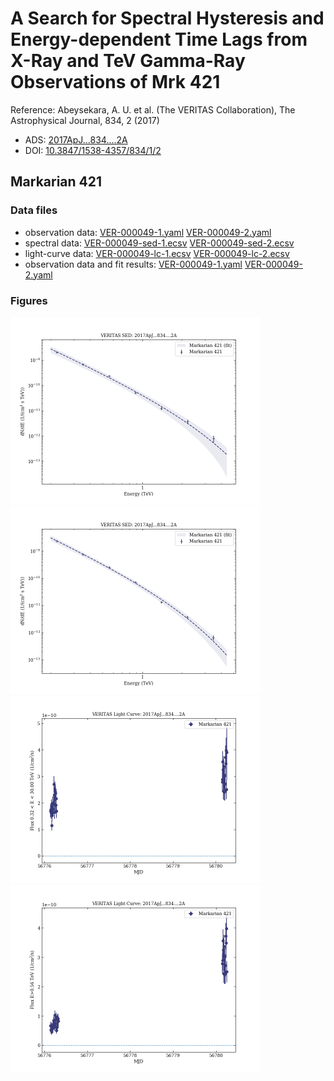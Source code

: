 # A Search for Spectral Hysteresis and Energy-dependent Time Lags from X-Ray and TeV Gamma-Ray Observations of Mrk 421

Reference:
Abeysekara, A. U. et al. (The VERITAS Collaboration), The Astrophysical Journal, 834, 2 (2017)

- ADS: [2017ApJ...834....2A](http://adsabs.harvard.edu/abs/2017ApJ...834....2A)
- DOI: [10.3847/1538-4357/834/1/2](https://doi.org/10.3847/1538-4357/834/1/2)

## Markarian 421
### Data files

- observation data: [VER-000049-1.yaml](VER-000049-1.yaml)  [VER-000049-2.yaml](VER-000049-2.yaml)  
- spectral data: [VER-000049-sed-1.ecsv](VER-000049-sed-1.ecsv)  [VER-000049-sed-2.ecsv](VER-000049-sed-2.ecsv)  
- light-curve data: [VER-000049-lc-1.ecsv](VER-000049-lc-1.ecsv)  [VER-000049-lc-2.ecsv](VER-000049-lc-2.ecsv)  
- observation data and fit results: [VER-000049-1.yaml](VER-000049-1.yaml)  [VER-000049-2.yaml](VER-000049-2.yaml)  


### Figures

<img src="figures/2017ApJ...834....2A-VER-49-2-sed.png" alt="drawing" width="400"/>
<img src="figures/2017ApJ...834....2A-VER-49-1-sed.png" alt="drawing" width="400"/>
<img src="figures/2017ApJ...834....2A-VER-49-1-lc.png" alt="drawing" width="400"/>
<img src="figures/2017ApJ...834....2A-VER-49-2-lc.png" alt="drawing" width="400"/>


